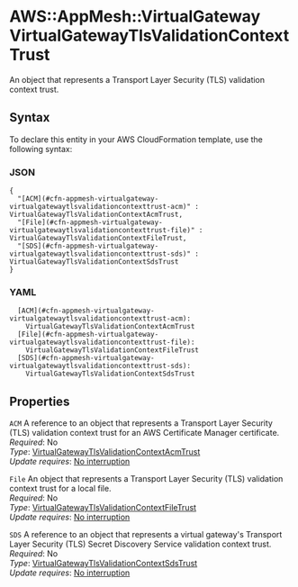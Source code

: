 # AWS::AppMesh::VirtualGateway VirtualGatewayTlsValidationContextTrust<a name="aws-properties-appmesh-virtualgateway-virtualgatewaytlsvalidationcontexttrust"></a>

An object that represents a Transport Layer Security \(TLS\) validation context trust\.

## Syntax<a name="aws-properties-appmesh-virtualgateway-virtualgatewaytlsvalidationcontexttrust-syntax"></a>

To declare this entity in your AWS CloudFormation template, use the following syntax:

### JSON<a name="aws-properties-appmesh-virtualgateway-virtualgatewaytlsvalidationcontexttrust-syntax.json"></a>

```
{
  "[ACM](#cfn-appmesh-virtualgateway-virtualgatewaytlsvalidationcontexttrust-acm)" : VirtualGatewayTlsValidationContextAcmTrust,
  "[File](#cfn-appmesh-virtualgateway-virtualgatewaytlsvalidationcontexttrust-file)" : VirtualGatewayTlsValidationContextFileTrust,
  "[SDS](#cfn-appmesh-virtualgateway-virtualgatewaytlsvalidationcontexttrust-sds)" : VirtualGatewayTlsValidationContextSdsTrust
}
```

### YAML<a name="aws-properties-appmesh-virtualgateway-virtualgatewaytlsvalidationcontexttrust-syntax.yaml"></a>

```
  [ACM](#cfn-appmesh-virtualgateway-virtualgatewaytlsvalidationcontexttrust-acm): 
    VirtualGatewayTlsValidationContextAcmTrust
  [File](#cfn-appmesh-virtualgateway-virtualgatewaytlsvalidationcontexttrust-file): 
    VirtualGatewayTlsValidationContextFileTrust
  [SDS](#cfn-appmesh-virtualgateway-virtualgatewaytlsvalidationcontexttrust-sds): 
    VirtualGatewayTlsValidationContextSdsTrust
```

## Properties<a name="aws-properties-appmesh-virtualgateway-virtualgatewaytlsvalidationcontexttrust-properties"></a>

`ACM`  <a name="cfn-appmesh-virtualgateway-virtualgatewaytlsvalidationcontexttrust-acm"></a>
A reference to an object that represents a Transport Layer Security \(TLS\) validation context trust for an AWS Certificate Manager certificate\.  
*Required*: No  
*Type*: [VirtualGatewayTlsValidationContextAcmTrust](aws-properties-appmesh-virtualgateway-virtualgatewaytlsvalidationcontextacmtrust.md)  
*Update requires*: [No interruption](https://docs.aws.amazon.com/AWSCloudFormation/latest/UserGuide/using-cfn-updating-stacks-update-behaviors.html#update-no-interrupt)

`File`  <a name="cfn-appmesh-virtualgateway-virtualgatewaytlsvalidationcontexttrust-file"></a>
An object that represents a Transport Layer Security \(TLS\) validation context trust for a local file\.  
*Required*: No  
*Type*: [VirtualGatewayTlsValidationContextFileTrust](aws-properties-appmesh-virtualgateway-virtualgatewaytlsvalidationcontextfiletrust.md)  
*Update requires*: [No interruption](https://docs.aws.amazon.com/AWSCloudFormation/latest/UserGuide/using-cfn-updating-stacks-update-behaviors.html#update-no-interrupt)

`SDS`  <a name="cfn-appmesh-virtualgateway-virtualgatewaytlsvalidationcontexttrust-sds"></a>
A reference to an object that represents a virtual gateway's Transport Layer Security \(TLS\) Secret Discovery Service validation context trust\.  
*Required*: No  
*Type*: [VirtualGatewayTlsValidationContextSdsTrust](aws-properties-appmesh-virtualgateway-virtualgatewaytlsvalidationcontextsdstrust.md)  
*Update requires*: [No interruption](https://docs.aws.amazon.com/AWSCloudFormation/latest/UserGuide/using-cfn-updating-stacks-update-behaviors.html#update-no-interrupt)